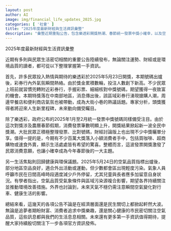 ```yaml
---
layout: post
author: AI
image: img/financial_life_updates_2025.jpg
categories: [ '社會' ]
title: "2025年度最新財經與生活資訊彙整"
description: "彙整近期重點公告，包含樂透彩開獎熱潮、春節統一發票中獎小確幸，以及空氣品質指標發布，涵蓋財經、消費與環保三大民生關注焦點，帶領讀者掌握最即時的訊息動態。"
---
```

2025年度最新財經與生活資訊彙整

近期有多則與民眾生活密切相關的重要公告陸續發布，無論關注運勢、財經或是環境品質的讀者，都可從以下整理掌握第一手資訊。

首先，許多民眾投入熱情與期待的樂透彩於2025年5月23日開獎，本期號碼出爐後，彩券行內外氣氛瞬間熱絡。由於獎金累積數輪，投注人數創下新高。不少民眾上班前就習慣兜轉附近彩券行，手握彩票、細細核對中獎號碼，期望獲得一夜致富的機會。本期特獎落在中南部地區，消息傳出後，該區域彩券行湧現搶購人潮，周邊早餐店和便利商店氣氛也被帶動，成為大街小巷的熱議話題。專家分析，頭獎獲得者將迎來人生新里程碑，未來動向備受矚目。

除了樂透彩，政府公布的2025年1月至2月統一發票中獎號碼同樣備受注目。由於這次對獎涉及農曆春節假期，消費發票筆數明顯上升，開獎結果掀起新一波全民中獎潮。大批民眾正積極整理發票、比對號碼，財經討論版上也出現不少中獎曬單分享。值得一提的是，今期有不少百萬大獎落入小額消費者手中，包括買咖啡、超商購物或速食外賣，顯示生活處處皆有希望的驚喜。整體而言，這波發票開獎激發了民眾消費意願，也讓小確幸成為今年春節後的一大主題。

另一生活焦點則回歸健康與環保議題。2025年5月24日的空氣品質指標出爐後，部分地區空品良好，適合外出活動或運動，但少數都會區出現輕度污染。氣象人員呼籲市民在日間高峰時段適度減少戶外停留，尤其兒童與長者應多加留意自身狀況。有學者指出，空氣品質受氣象條件與區域污染源複合影響，期望各界持續關注並推動環境改善措施。外界也討論到，未來天氣不穩仍需注意瞬間空氣變化對行車、健康生活的影響。

總結來看，這幾天的各項公告不論是在經濟層面還是民生關切上都掀起軒然大波。無論是追夢者期盼財富、消費者追求中獎樂趣，還是關心健康的市民密切關注空氣品質，這些訊息都與我們的生活息息相關。未來還有更多第一手資訊值得期待，提醒大家持續殷切關注下一步各項官方資訊發佈。